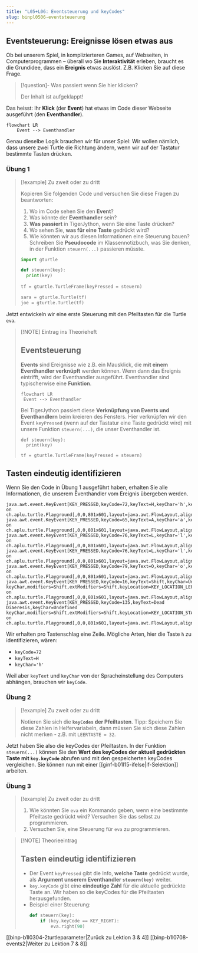 ```yaml
---
title: "L05+L06: Eventsteuerung und keyCodes"
slug: binpl0506-eventsteuerung
---
```

## Eventsteuerung: Ereignisse lösen etwas aus

Ob bei unserem Spiel, in komplizierteren Games, auf Webseiten, in Computerprogrammen – überall wo Sie **Interaktivität** erleben, braucht es die Grundidee, dass ein **Ereignis** etwas auslöst. Z.B. Klicken Sie auf diese Frage.

> [!question]- Was passiert wenn Sie hier klicken?
> 
> Der Inhalt ist aufgeklappt!

Das heisst: Ihr **Klick** (der **Event**) hat etwas im Code dieser Webseite ausgeführt (den **Eventhandler**). 

```mermaid
flowchart LR
	Event --> Eventhandler
```

Genau dieselbe Logik brauchen wir für unser Spiel: Wir wollen nämlich, dass unsere zwei Turtle die Richtung ändern, wenn wir auf der Tastatur bestimmte Tasten drücken.
### Übung 1
> [!example] Zu zweit oder zu dritt
> 
> Kopieren Sie folgenden Code und versuchen Sie diese Fragen zu beantworten:
> 1. Wo im Code sehen Sie den **Event**?
> 2. Was könnte der **Eventhandler** sein?
> 3. **Was passiert** in TigerJython, wenn Sie eine Taste drücken?
> 4. Wo sehen Sie, **was für eine Taste** gedrückt wird?
> 5. Wie könnten wir aus diesen Informationen eine Steuerung bauen? Schreiben Sie **Pseudocode** im Klassennotizbuch, was Sie denken, in der Funktion `steuern(...)` passieren müsste.
> 
> ```python
> import gturtle
 >
> def steuern(key):
> 	print(key)
>     
 >tf = gturtle.TurtleFrame(keyPressed = steuern)
> 
> sara = gturtle.Turtle(tf)
> joe = gturtle.Turtle(tf)
> ```

Jetzt entwickeln wir eine erste Steuerung mit den Pfeiltasten für die Turtle `eva`.

> [!NOTE] Eintrag ins Theorieheft
> 
> ## Eventsteuerung
> 
>  **Events** sind Ereignisse wie z.B. ein Mausklick, die **mit einem Eventhandler verknüpft** werden können. Wenn dann das Ereignis eintrifft, wird der Eventhandler ausgeführt. Eventhandler sind typischerwise eine **Funktion**.
>  
>  ```mermaid
> flowchart LR
> 	Event --> Eventhandler
> ```
> 
> Bei TigerJython passiert diese **Verknüpfung von Events und Eventhandlern** beim kreieren des Fensters. Hier verknüpfen wir den Event `keyPressed` (wenn auf der Tastatur eine Taste gedrückt wird) mit unsere Funktion `steuern(...)`, die unser Eventhandler ist.
> 
> ```
> def steuern(key):
> 	print(key)
> 
> tf = gturtle.TurtleFrame(keyPressed = steuern)
> ```
> 

## Tasten eindeutig identifizieren

Wenn Sie den Code in Übung 1 ausgeführt haben, erhalten Sie alle Informationen, die unserem Eventhandler vom Ereignis übergeben werden. 

```
java.awt.event.KeyEvent[KEY_PRESSED,keyCode=72,keyText=H,keyChar='h',keyLocation=KEY_LOCATION_STANDARD,rawCode=72,primaryLevelUnicode=104,scancode=35,extendedKeyCode=0x48] on ch.aplu.turtle.Playground[,0,0,801x601,layout=java.awt.FlowLayout,alignmentX=0.0,alignmentY=0.0,border=,flags=8,maximumSize=,minimumSize=,preferredSize=java.awt.Dimension[width=801,height=601]]
java.awt.event.KeyEvent[KEY_PRESSED,keyCode=65,keyText=A,keyChar='a',keyLocation=KEY_LOCATION_STANDARD,rawCode=65,primaryLevelUnicode=97,scancode=30,extendedKeyCode=0x41] on ch.aplu.turtle.Playground[,0,0,801x601,layout=java.awt.FlowLayout,alignmentX=0.0,alignmentY=0.0,border=,flags=8,maximumSize=,minimumSize=,preferredSize=java.awt.Dimension[width=801,height=601]]
java.awt.event.KeyEvent[KEY_PRESSED,keyCode=76,keyText=L,keyChar='l',keyLocation=KEY_LOCATION_STANDARD,rawCode=76,primaryLevelUnicode=108,scancode=38,extendedKeyCode=0x4c] on ch.aplu.turtle.Playground[,0,0,801x601,layout=java.awt.FlowLayout,alignmentX=0.0,alignmentY=0.0,border=,flags=8,maximumSize=,minimumSize=,preferredSize=java.awt.Dimension[width=801,height=601]]
java.awt.event.KeyEvent[KEY_PRESSED,keyCode=76,keyText=L,keyChar='l',keyLocation=KEY_LOCATION_STANDARD,rawCode=76,primaryLevelUnicode=108,scancode=38,extendedKeyCode=0x4c] on ch.aplu.turtle.Playground[,0,0,801x601,layout=java.awt.FlowLayout,alignmentX=0.0,alignmentY=0.0,border=,flags=8,maximumSize=,minimumSize=,preferredSize=java.awt.Dimension[width=801,height=601]]
java.awt.event.KeyEvent[KEY_PRESSED,keyCode=79,keyText=O,keyChar='o',keyLocation=KEY_LOCATION_STANDARD,rawCode=79,primaryLevelUnicode=111,scancode=24,extendedKeyCode=0x4f] on ch.aplu.turtle.Playground[,0,0,801x601,layout=java.awt.FlowLayout,alignmentX=0.0,alignmentY=0.0,border=,flags=8,maximumSize=,minimumSize=,preferredSize=java.awt.Dimension[width=801,height=601]]
java.awt.event.KeyEvent[KEY_PRESSED,keyCode=16,keyText=Shift,keyChar=Undefined keyChar,modifiers=Shift,extModifiers=Shift,keyLocation=KEY_LOCATION_LEFT,rawCode=16,primaryLevelUnicode=0,scancode=42,extendedKeyCode=0x10] on ch.aplu.turtle.Playground[,0,0,801x601,layout=java.awt.FlowLayout,alignmentX=0.0,alignmentY=0.0,border=,flags=8,maximumSize=,minimumSize=,preferredSize=java.awt.Dimension[width=801,height=601]]
java.awt.event.KeyEvent[KEY_PRESSED,keyCode=135,keyText=Dead Diaeresis,keyChar=Undefined keyChar,modifiers=Shift,extModifiers=Shift,keyLocation=KEY_LOCATION_STANDARD,rawCode=192,primaryLevelUnicode=168,scancode=27,extendedKeyCode=0x87] on ch.aplu.turtle.Playground[,0,0,801x601,layout=java.awt.FlowLayout,alignmentX=0.0,alignmentY=0.0,border=,flags=8,maximumSize=,minimumSize=,preferredSize=java.awt.Dimension[width=801,height=601]]
```

Wir erhalten pro Tastenschlag eine Zeile. Mögliche Arten, hier die Taste `h` zu identifizieren, wären:
- `keyCode=72`
- `keyText=H`
- `keyChar='h'`

Weil aber `keyText` und `keyChar` von der Spracheinstellung des Computers abhängen, brauchen wir `keyCode`.
### Übung 2
> [!example] Zu zweit oder zu dritt
> 
> Notieren Sie sich die **`keyCodes` der Pfeiltasten**. Tipp: Speichern Sie diese Zahlen in Helfervariabeln, dann müssen Sie sich diese Zahlen nicht merken - z.B.  mit `LEERTASTE = 32`.

Jetzt haben Sie also die keyCodes der Pfeiltasten. In der Funktion `steuern(...)` können Sie den **Wert des keyCodes der aktuell gedrückten Taste mit `key.keyCode`** abrufen und mit den gespeicherten keyCodes vergleichen. Sie können nun mit einer [[ginf-b01l15-ifelse|if-Selektion]] arbeiten.
### Übung 3
> [!example] Zu zweit oder zu dritt
> 
> 1. Wie könnten Sie `eva` ein Kommando geben, wenn eine bestimmte Pfeiltaste gedrückt wird? Versuchen Sie das selbst zu programmieren.
> 2. Versuchen Sie, eine Steuerung für `eva` zu programmieren.


> [!NOTE] Theorieeintrag
> 
> ## Tasten eindeutig identifizieren
> 
> - Der Event  `keyPressed` gibt die Info, **welche Taste** gedrückt wurde, als **Argument unserem Eventhandler `steuern(key)`** weiter. 
> - `key.keyCode` gibt eine **eindeutige Zahl** für die aktuelle gedrückte Taste an. Wir haben so die keyCodes für die Pfeiltasten herausgefunden.
> - Beispiel einer Steuerung:
> 	```python
> 	def steuern(key): 
> 		if (key.keyCode == KEY_RIGHT): 
> 			eva.right(90)
> 	```



[[binp-b1l0304-2turtleparameter|Zurück zu Lektion 3 & 4]]
[[binp-b1l0708-events2|Weiter zu Lektion 7 & 8]]
